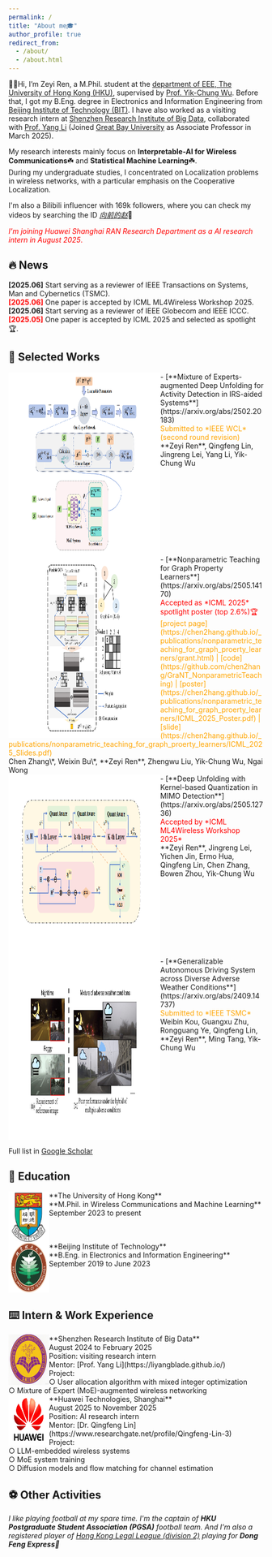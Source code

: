```yaml
---
permalink: /
title: "About me🎓"
author_profile: true
redirect_from: 
  - /about/
  - /about.html
---
```


👋😀Hi, I’m Zeyi Ren, a M.Phil. student at the [department of EEE, The University of Hong Kong (HKU)](https://www.eee.hku.hk/), supervised by [Prof. Yik-Chung Wu](https://www.eee.hku.hk/~ycwu/). Before that, I got my B.Eng. degree in Electronics and Information Engineering from [Beijing Institute of Technology (BIT)](https://sie.bit.edu.cn/). I have also worked as a visiting research intern at [Shenzhen Research Institute of Big Data](https://www.sribd.cn/), collaborated with [Prof. Yang Li](https://liyangblade.github.io/) (Joined [Great Bay University](https://www.gbu.edu.cn/) as Associate Professor in March 2025).

My research interests mainly focus on **Interpretable-AI for Wireless Communications**☘️ and **Statistical Machine Learning**☘️.<br>
During my undergraduate studies, I concentrated on Localization problems in wireless networks, with a particular emphasis on the Cooperative Localization.<br>

I'm also a Bilibili influencer with 169k followers, where you can check my videos by searching the ID [*向前的赵*](https://space.bilibili.com/471218890?spm_id_from=333.1007.0.0)🎥<br>

<span style="color: red;">*I'm joining Huawei Shanghai RAN Research Department as a AI research intern in August 2025*. </span>

🔥 News
------
**[2025.06]** Start serving as a reviewer of IEEE Transactions on Systems, Man and Cybernetics (TSMC).<br>
<span style="color: red;"> **[2025.06]** </span> One paper is accepted by ICML ML4Wireless Workshop 2025.<br>
**[2025.06]** Start serving as a reviewer of IEEE Globecom and IEEE ICCC.<br>
<span style="color: red;"> **[2025.05]** </span> One paper is accepted by ICML 2025 and selected as spotlight🏆.<br>

📃 Selected Works
------
<img src="images/moe.png" align="left" width="300" height="360"/>
- [**Mixture of Experts-augmented Deep Unfolding for Activity Detection in IRS-aided Systems**](https://arxiv.org/abs/2502.20183)<br>
<span style="color: orange;">Submitted to *IEEE WCL* (second round revision) </span><br>
**Zeyi Ren**, Qingfeng Lin, Jingreng Lei, Yang Li, Yik-Chung Wu
<br clear="left"/>


<img src="images/GCN.png" align="left" width="300" height="360"/>
- [**Nonparametric Teaching for Graph Property Learners**](https://arxiv.org/abs/2505.14170)<br>
<span style="color: red;">Accepted as *ICML 2025* spotlight poster (top 2.6%)🏆 </span><br>
<span style="color: orange;">[project page](https://chen2hang.github.io/_publications/nonparametric_teaching_for_graph_proerty_learners/grant.html) | [code](https://github.com/chen2hang/GraNT_NonparametricTeaching) | [poster](https://chen2hang.github.io/_publications/nonparametric_teaching_for_graph_proerty_learners/ICML_2025_Poster.pdf) | [slide](https://chen2hang.github.io/_publications/nonparametric_teaching_for_graph_proerty_learners/ICML_2025_Slides.pdf)</span><br>
Chen Zhang\*, Weixin Bu\*, **Zeyi Ren**, Zhengwu Liu, Yik-Chung Wu, Ngai Wong
<br clear="left"/>


<img src="images/KAQ.png" align="left" width="300" height="360"/>
- [**Deep Unfolding with Kernel-based Quantization in MIMO Detection**](https://arxiv.org/abs/2505.12736)<br>
<span style="color: red;">Accepted by *ICML ML4Wireless Workshop 2025* </span><br>
**Zeyi Ren**, Jingreng Lei, Yichen Jin, Ermo Hua, Qingfeng Lin, Chen Zhang, Bowen Zhou, Yik-Chung Wu
<br clear="left"/>


<img src="images/TSMC.png" align="left" width="300" height="360"/>
- [**Generalizable Autonomous Driving System across Diverse Adverse Weather Conditions**](https://arxiv.org/abs/2409.14737)<br>
<span style="color: orange;">Submitted to *IEEE TSMC* </span><br>
Weibin Kou, Guangxu Zhu, Rongguang Ye, Qingfeng Lin, **Zeyi Ren**, Ming Tang, Yik-Chung Wu<br>
<br clear="left"/>

Full list in [Google Scholar](https://scholar.google.com/citations?user=bdkdiw4AAAAJ&hl=en)

📖 Education
------
<img src="images/HKU.png" align="left" width="80" height="100"/>
    **The University of Hong Kong**<br>
    **M.Phil. in Wireless Communications and Machine Learning**<br>
    September 2023 to present
<br clear="left"/>

<img src="images/BIT.png" align="left" width="80" height="100"/>
    **Beijing Institute of Technology**<br>
    **B.Eng. in Electronics and Information Engineering**<br>
    September 2019 to June 2023
<br clear="left"/>

⌨️ Intern & Work Experience
------
<img src="images/SRIBD.png" align="left" width="80" height="100"/>
    **Shenzhen Research Institute of Big Data**<br>
    August 2024 to February 2025<br>
    Position: visiting research intern<br>
    Mentor: [Prof. Yang Li](https://liyangblade.github.io/)<br>
    Project:<br>
    ○ User allocation algorithm with mixed integer optimization<br>
    ○ Mixture of Expert (MoE)-augmented wireless networking<br>
    

<img src="images/huawei.png" align="left" width="80" height="100"/>
    **Huawei Technologies, Shanghai**<br>
    August 2025 to November 2025<br>
    Position: AI research intern<br>
    Mentor: [Dr. Qingfeng Lin](https://www.researchgate.net/profile/Qingfeng-Lin-3)<br>
    Project:<br>
    ○ LLM-embedded wireless systems<br>
    ○ MoE system training<br>
    ○ Diffusion models and flow matching for channel estimation<br>


⚽ Other Activities
------
*I like playing football at my spare time. I'm the captain of **HKU Postgraduate Student Association (PGSA)** football team. And I'm also a registered player of [Hong Kong Legal League (division 2)](https://legalleague.leaguerepublic.com/index.html) playing for **Dong Feng Express**🚀*
